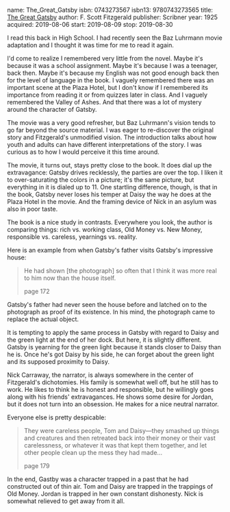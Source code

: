 name: The_Great_Gatsby
isbn: 0743273567
isbn13: 9780743273565
title: [The Great Gatsby](https://www.amazon.com/dp/0743273567)
author: F. Scott Fitzgerald
publisher: Scribner
year: 1925
acquired: 2019-08-06
start: 2019-08-09
stop: 2019-08-30

I read this back in High School.  I had recently seen the Baz Luhrmann movie
adaptation and I thought it was time for me to read it again.

I'd come to realize I remembered very little from the novel.  Maybe it's because
it was a school assignment.  Maybe it's because I was a teenager, back then.
Maybe it's because my English was not good enough back then for the level of
language in the book.  I vaguely remembered there was an important scene at the
Plaza Hotel, but I don't know if I remembered its importance from reading it or
from quizzes later in class.  And I vaguely remembered the Valley of Ashes.  And
that there was a lot of mystery around the character of Gatsby.

The movie was a very good refresher, but Baz Luhrmann's vision tends to go far
beyond the source material.  I was eager to re-discover the original story and
Fitzgerald's unmodified vision.  The introduction talks about how youth and
adults can have different interpretations of the story.  I was curious as to how
I would perceive it this time around.

The movie, it turns out, stays pretty close to the book.  It does dial up the
extravagance: Gatsby drives recklessly, the parties are over the top.  I liken
it to over-saturating the colors in a picture; it's the same picture, but
everything in it is dialed up to 11.  One startling difference, though, is that
in the book, Gatsby never loses his temper at Daisy the way he does at the
Plaza Hotel in the movie.  And the framing device of Nick in an asylum was also
in poor taste.

The book is a nice study in contrasts.  Everywhere you look, the author is
comparing things: rich vs. working class, Old Money vs. New Money, responsible
vs. careless, yearnings vs. reality.

Here is an example from when Gatsby's father visits Gatsby's impressive house:

> He had shown [the photograph] so often that I think it was more real to him
> now than the house itself.
> <footer>page 172</footer>

Gatsby's father had never seen the house before and latched on to the photograph
as proof of its existence.  In his mind, the photograph came to replace the
actual object.

It is tempting to apply the same process in Gatsby with regard to Daisy and the
green light at the end of her dock.  But here, it is slightly different.  Gatsby
is yearning for the green light because it stands closer to Daisy than he is.
Once he's got Daisy by his side, he can forget about the green light and its
supposed proximity to Daisy.

Nick Carraway, the narrator, is always somewhere in the center of Fitzgerald's
dichotomies.  His family is somewhat well off, but he still has to work.  He
likes to think he is honest and responsible, but he willingly goes along with
his friends' extravagances.  He shows some desire for Jordan, but it does not
turn into an obsession.  He makes for a nice neutral narrator.

Everyone else is pretty despicable:

> They were careless people, Tom and Daisy&mdash;they smashed up things and
> creatures and then retreated back into their money or their vast carelessness,
> or whatever it was that kept them together, and let other people clean up the
> mess they had made...
> <footer>page 179</footer>

In the end, Gastby was a character trapped in a past that he had constructed out
of thin air.  Tom and Daisy are trapped in the trappings of Old Money.  Jordan
is trapped in her own constant dishonesty.  Nick is somewhat relieved to get
away from it all.
